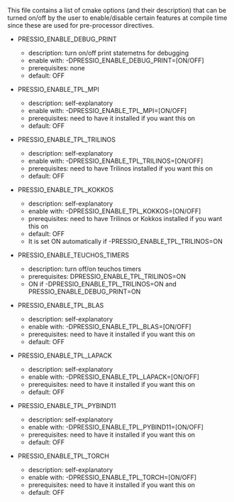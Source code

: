 
This file contains a list of cmake options (and their description)
that can be turned on/off by the user to enable/disable certain features
at compile time since these are used for pre-processor directives.

- PRESSIO_ENABLE_DEBUG_PRINT
	- description:	turn on/off print statemetns for debugging
	- enable with: 	-DPRESSIO_ENABLE_DEBUG_PRINT=[ON/OFF]
	- prerequisites: 	none
	- default: 		OFF


- PRESSIO_ENABLE_TPL_MPI
	- description: 	self-explanatory
	- enable with: 	-DPRESSIO_ENABLE_TPL_MPI=[ON/OFF]
	- prerequisites: 	need to have it installed if you want this on
	- default: 		OFF


- PRESSIO_ENABLE_TPL_TRILINOS
	- description: 	self-explanatory
	- enable with: 	-DPRESSIO_ENABLE_TPL_TRILINOS=[ON/OFF]
	- prerequisites: 	need to have Trilinos installed if you want this on
	- default: OFF


- PRESSIO_ENABLE_TPL_KOKKOS
	- description: 	self-explanatory
	- enable with: 	-DPRESSIO_ENABLE_TPL_KOKKOS=[ON/OFF]
	- prerequisites: 	need to have Trilinos or Kokkos installed if you want this on
	- default: 		OFF
	- It is set ON automatically if -PRESSIO_ENABLE_TPL_TRILINOS=ON


- PRESSIO_ENABLE_TEUCHOS_TIMERS
	- description: 	turn off/on teuchos timers
	- prerequisites: 	DPRESSIO_ENABLE_TPL_TRILINOS=ON
	- ON if -DPRESSIO_ENABLE_TPL_TRILINOS=ON and PRESSIO_ENABLE_DEBUG_PRINT=ON


- PRESSIO_ENABLE_TPL_BLAS
	- description: 	self-explanatory
	- enable with: 	-DPRESSIO_ENABLE_TPL_BLAS=[ON/OFF]
	- prerequisites: 	need to have it installed if you want this on
	- default: 		OFF


- PRESSIO_ENABLE_TPL_LAPACK
	- description: 	self-explanatory
	- enable with: 	-DPRESSIO_ENABLE_TPL_LAPACK=[ON/OFF]
	- prerequisites: 	need to have it installed if you want this on
	- default: 		OFF


- PRESSIO_ENABLE_TPL_PYBIND11
	- description: 	self-explanatory
	- enable with: 	-DPRESSIO_ENABLE_TPL_PYBIND11=[ON/OFF]
	- prerequisites: 	need to have it installed if you want this on
	- default: 		OFF


- PRESSIO_ENABLE_TPL_TORCH
	- description: 	self-explanatory
	- enable with: 	-DPRESSIO_ENABLE_TPL_TORCH=[ON/OFF]
	- prerequisites: 	need to have it installed if you want this on
	- default: 		OFF


<!-- - PRESSIO_ENABLE_TPL_BLAZE
	- description: 	self-explanatory
	- enable with: 	-DPRESSIO_ENABLE_TPL_BLAZE=[ON/OFF]
	- prerequisites: 	need to have it installed if you want this on
	- default: 		OFF


- PRESSIO_ENABLE_TPL_ARMADILLO
	- description: 	self-explanatory
	- enable with: 	-DPRESSIO_ENABLE_TPL_ARMADILLO=[ON/OFF]
	- prerequisites: 	need to have it installed if you want this on
	- default: 		OFF
 -->
